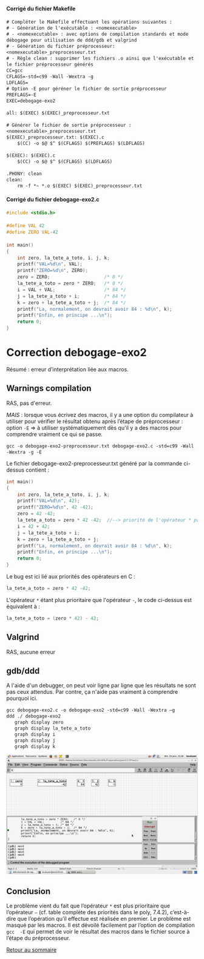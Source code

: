 #### Corrigé du fichier Makefile

```make
# Compléter le Makefile effectuant les opérations suivantes :
# - Génération de l'exécutable : <nomexecutable>
# - <nomexecutable> : avec options de compilation standards et mode débogage pour utilisation de ddd/gdb et valgrind
# - Génération du fichier préprocesseur: <nomexecutable>_preprocesseur.txt
# - Règle clean : supprimer les fichiers .o ainsi que l'exécutable et le fichier préprocesseur générés 
CC=gcc
CFLAGS=-std=c99 -Wall -Wextra -g
LDFLAGS=
# Option -E pour géréner le fichier de sortie préprocesseur
PREFLAGS=-E
EXEC=debogage-exo2

all: $(EXEC) $(EXEC)_preprocesseur.txt

# Générer le fichier de sortie préprocesseur : <nomexecutable>_preprocesseur.txt
$(EXEC)_preprocesseur.txt: $(EXEC).c
	$(CC) -o $@ $^ $(CFLAGS) $(PREFLAGS) $(LDFLAGS)

$(EXEC): $(EXEC).c
	$(CC) -o $@ $^ $(CFLAGS) $(LDFLAGS)

.PHONY: clean
clean:
	rm -f *~ *.o $(EXEC) $(EXEC)_preprocesseur.txt

```

#### Corrigé du fichier debogage-exo2.c

```c
#include <stdio.h>

#define VAL 42
#define ZERO VAL-42

int main()
{
    int zero, la_tete_a_toto, i, j, k;
    printf("VAL=%d\n", VAL);
    printf("ZERO=%d\n", ZERO);
    zero = ZERO;					/* 0 */
    la_tete_a_toto = zero * ZERO;	/* 0 */
    i = VAL + VAL;					/* 84 */
    j = la_tete_a_toto + i;			/* 84 */
    k = zero + la_tete_a_toto + j;	/* 84 */
    printf("La, normalement, on devrait avoir 84 : %d\n", k);
    printf("Enfin, en principe ...\n");
    return 0;
}


```


# Correction debogage-exo2

Résumé : erreur d’interprétation liée aux macros.

## Warnings compilation

RAS, pas d'erreur.

_MAIS_ : lorsque vous écrivez des macros, il y a une option du compilateur à utiliser pour vérifier le résultat obtenu après l’étape de préprocesseur : option `-E` => à utiliser systématiquement dès qu'il y a des macros pour comprendre vraiment ce qui se passe.

    gcc -o debogage-exo2-preprocesseur.txt debogage-exo2.c -std=c99 -Wall -Wextra -g -E

Le fichier debogage-exo2-preprocesseur.txt généré par la commande ci-dessus contient :

```c
int main()
{
    int zero, la_tete_a_toto, i, j, k;
    printf("VAL=%d\n", 42);
    printf("ZERO=%d\n", 42 -42);
    zero = 42 -42;
    la_tete_a_toto = zero * 42 -42;  //--> priorité de l'opérateur * par rapport à -
    i = 42 + 42;
    j = la_tete_a_toto + i;
    k = zero + la_tete_a_toto + j;
    printf("La, normalement, on devrait avoir 84 : %d\n", k);
    printf("Enfin, en principe ...\n");
    return 0;
}
```

Le bug est ici lié aux priorités des opérateurs en C :

```c
la_tete_a_toto = zero * 42 -42;
```

L'opérateur `*` étant plus prioritaire que l'opérateur `-`, le code ci-dessus est équivalent à :

```c
la_tete_a_toto = (zero * 42) - 42;
```

## Valgrind

RAS, aucune erreur

## gdb/ddd 

A l'aide d'un debugger, on peut voir ligne par ligne que les résultats ne sont pas ceux attendus.
Par contre, ça n'aide pas vraiment à comprendre pourquoi ici.

    gcc debogage-exo2.c -o debogage-exo2 -std=c99 -Wall -Wextra –g
    ddd ./ debogage-exo2
	   graph display zero
	   graph display la_tete_a_toto
	   graph display i
	   graph display j
	   graph display k

![](solution-ddd.png)

## Conclusion

Le problème vient du fait que l’opérateur `*` est plus prioritaire que l’opérateur `–` (cf. table complète des priorités dans le poly, 7.4.2), c’est-à-dire que l’opération qu’il effectue est réalisée en premier. Le problème est masqué par les macros. Il est dévoilé facilement par l’option de compilation `gcc  -E` qui permet de voir le résultat des macros dans le fichier source à l’étape du préprocesseur.

[Retour au sommaire](?)